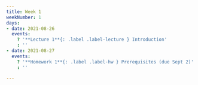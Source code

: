 ```yaml
---
title: Week 1
weekNumber: 1
days:
- date: 2021-08-26
  events:
    ? '**Lecture 1**{: .label .label-lecture } Introduction'
    : ''
- date: 2021-08-27
  events:
    ? '**Homework 1**{: .label .label-hw } Prerequisites (due Sept 2)'
    : ''

---
```

